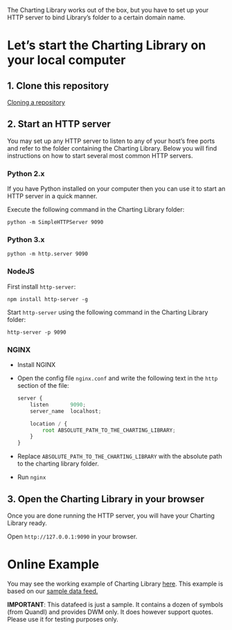 The Charting Library works out of the box, but you have to set up your HTTP server to bind Library’s folder to a certain domain name.

# Let’s start the Charting Library on your local computer

## 1. Clone this repository

[Cloning a repository](https://help.github.com/articles/cloning-a-repository/)

## 2. Start an HTTP server

You may set up any HTTP server to listen to any of your host’s free ports and refer to the folder containing the Charting Library. Below you will find instructions on how to start several most common HTTP servers.

### Python 2.x

If you have Python installed on your computer then you can use it to start an HTTP server in a quick manner.

Execute the following command in the Charting Library folder:

`python -m SimpleHTTPServer 9090`

### Python 3.x

`python -m http.server 9090`

### NodeJS

First install `http-server`:

`npm install http-server -g`

Start `http-server` using the following command in the Charting Library folder:

`http-server -p 9090`

### NGINX

- Install NGINX
- Open the config file `nginx.conf` and write the following text in the `http` section of the file:

    ```javascript
    server {
        listen       9090;
        server_name  localhost;

        location / {
            root ABSOLUTE_PATH_TO_THE_CHARTING_LIBRARY;
        }
    }
    ```

- Replace `ABSOLUTE_PATH_TO_THE_CHARTING_LIBRARY` with the absolute path to the charting library folder.
- Run `nginx`

## 3. Open the Charting Library in your browser

Once you are done running the HTTP server, you will have your Charting Library ready.

Open `http://127.0.0.1:9090` in your browser.

# Online Example

You may see the working example of Charting Library [here](https://charting-library.tradingview.com). This example is based on our [sample data feed.](http://demo_feed.tradingview.com)

**IMPORTANT**: This datafeed is just a sample. It contains a dozen of symbols (from Quandl) and provides DWM only. It does however support quotes. Please use it for testing purposes only.
